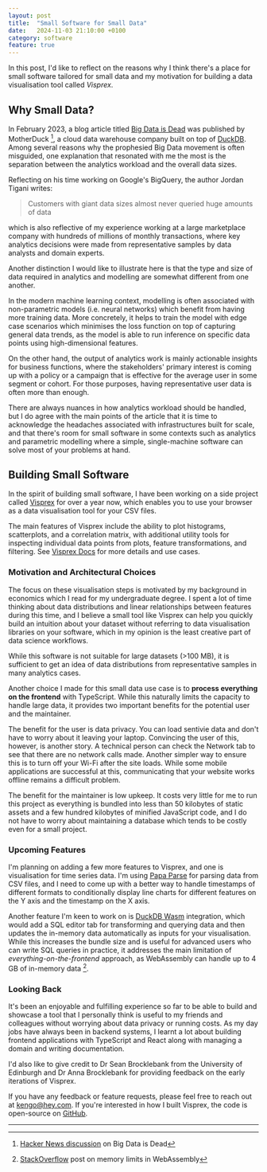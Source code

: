 ```yaml
---
layout: post
title:  "Small Software for Small Data"
date:   2024-11-03 21:10:00 +0100
category: software
feature: true
---
```


In this post, I'd like to reflect on the reasons why I think there's a place for small software tailored for small data and my motivation for building a data visualisation tool called _Visprex_.

<h2>Why Small Data?</h2>

In February 2023, a blog article titled [Big Data is Dead] was published by MotherDuck [^1], a cloud data warehouse company built on top of [DuckDB]. Among several reasons why the prophesied Big Data movement is often misguided, one explanation that resonated with me the most is the separation between the analytics workload and the overall data sizes.

Reflecting on his time working on Google's BigQuery, the author Jordan Tigani writes:

> Customers with giant data sizes almost never queried huge amounts of data

which is also reflective of my experience working at a large marketplace company with hundreds of millions of monthly transactions, where key analytics decisions were made from representative samples by data analysts and domain experts.

Another distinction I would like to illustrate here is that the type and size of data required in analytics and modelling are somewhat different from one another.

In the modern machine learning context, modelling is often associated with non-parametric models (i.e. neural networks) which benefit from having more training data. More concretely, it helps to train the model with edge case scenarios which minimises the loss function on top of capturing general data trends, as the model is able to run inference on specific data points using high-dimensional features.

On the other hand, the output of analytics work is mainly actionable insights for business functions, where the stakeholders' primary interest is coming up with a policy or a campaign that is effective for the average user in some segment or cohort. For those purposes, having representative user data is often more than enough.

There are always nuances in how analytics workload should be handled, but I do agree with the main points of the article that it is time to acknowledge the headaches associated with infrastructures built for scale, and that there's room for small software in some contexts such as analytics and parametric modelling where a simple, single-machine software can solve most of your problems at hand.

<h2>Building Small Software</h2>

In the spirit of building small software, I have been working on a side project called [Visprex] for over a year now, which enables you to use your browser as a data visualisation tool for your CSV files.

The main features of Visprex include the ability to plot histograms, scatterplots, and a correlation matrix, with additional utility tools for inspecting individual data points from plots, feature transformations, and filtering. See [Visprex Docs] for more details and use cases.

<h3>Motivation and Architectural Choices</h3>

The focus on these visualisation steps is motivated by my background in economics which I read for my undergraduate degree. I spent a lot of time thinking about data distributions and linear relationships between features during this time, and I believe a small tool like Visprex can help you quickly build an intuition about your dataset without referring to data visualisation libraries on your software, which in my opinion is the least creative part of data science workflows.

While this software is not suitable for large datasets (>100 MB), it is sufficient to get an idea of data distributions from representative samples in many analytics cases.

Another choice I made for this small data use case is to <b>process everything on the frontend</b> with TypeScript. While this naturally limits the capacity to handle large data, it provides two important benefits for the potential user and the maintainer.

The benefit for the user is data privacy. You can load sentivie data and don't have to worry about it leaving your laptop. Convincing the user of this, however, is another story. A technical person can check the Network tab to see that there are no network calls made. Another simpler way to ensure this is to turn off your Wi-Fi after the site loads. While some mobile applications are successful at this, communicating that your website works offline remains a difficult problem.

The benefit for the maintainer is low upkeep. It costs very little for me to run this project as everything is bundled into less than 50 kilobytes of static assets and a few hundred kilobytes of minified JavaScript code, and I do not have to worry about maintaining a database which tends to be costly even for a small project.

<h3>Upcoming Features</h3>

I'm planning on adding a few more features to Visprex, and one is visualisation for time series data. I'm using [Papa Parse] for parsing data from CSV files, and I need to come up with a better way to handle timestamps of different formats to conditionally display line charts for different features on the Y axis and the timestamp on the X axis.

Another feature I'm keen to work on is [DuckDB Wasm] integration, which would add a SQL editor tab for transforming and querying data and then updates the in-memory data automatically as inputs for your visualisation. While this increases the bundle size and is useful for advanced users who can write SQL queries in practice, it addresses the main limitation of _everything-on-the-frontend_ approach, as WebAssembly can handle up to 4 GB of in-memory data [^2].

<h3>Looking Back</h3>

It's been an enjoyable and fulfilling experience so far to be able to build and showcase a tool that I personally think is useful to my friends and colleagues without worrying about data privacy or running costs. As my day jobs have always been in backend systems, I learnt a lot about building frontend applications with TypeScript and React along with managing a domain and writing documentation.

I'd also like to give credit to Dr Sean Brocklebank from the University of Edinburgh and Dr Anna Brocklebank for providing feedback on the early iterations of Visprex.

If you have any feedback or feature requests, please feel free to reach out at [kengo@hey.com]. If you're interested in how I built Visprex, the code is open-source on [GitHub].

[Visprex]: https://visprex.com
[Visprex Docs]: https://docs.visprex.com
[GitHub]: https://github.com/visprex/visprex
[Big Data is Dead]: https://motherduck.com/blog/big-data-is-dead/
[DuckDB]: https://duckdb.org/
[Papa Parse]: https://www.papaparse.com/docs
[DuckDB Wasm]: https://duckdb.org/docs/api/wasm/overview.html
[kengo@hey.com]: mailto:kengo@hey.com

----

[^1]: [Hacker News discussion](https://news.ycombinator.com/item?id=34694926) on Big Data is Dead
[^2]: [StackOverflow](https://stackoverflow.com/questions/40417774/memory-limits-in-webassembly) post on memory limits in WebAssembly